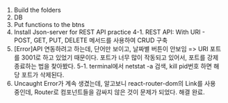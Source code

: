 1. Build the folders
2. DB
3. Put functions to the btns
4. Install Json-server for REST API practice
4-1. REST API: With URI - POST, GET, PUT, DELETE 메서드를 사용하여 CRUD 구축
5. [Error]API 연동하려고 하는데, 단어만 보이고, 날짜별 버튼이 안보임 => URI 포트를 3001로 하고 있었기 때문이다. 포트가 너무 많이 작동되고 있어서, 포트를 강제 종료하는 법을 찾아봤다.
5-1. terminal에서 netstat -a 검색, kill pid번호 하면 해당 포트가 삭제된다. 
6. Uncaught Error가 계속 생겼는데, 알고보니 react-router-dom의 Link를 사용 중인데, Router로 컴포넌트들을 감싸지 않은 것이 문제가 되었다. 해결 완료.



